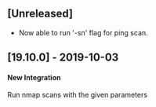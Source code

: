 ## [Unreleased]
 - Now able to run '-sn' flag for ping scan.


## [19.10.0] - 2019-10-03
#### New Integration
Run nmap scans with the given parameters
